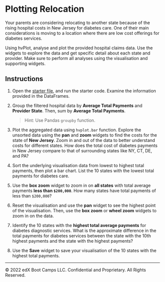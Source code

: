 # Plotting Relocation

Your parents are considering relocating to another state because of the rising hospital costs in New Jersey for diabetes care. One of their main considerations is moving to a location where there are low cost offerings for diabetes services.

Using hvPlot, analyse and plot the provided hospital claims data. Use the widgets to explore the data and get specific detail about each state and provider. Make sure to perform all analyses using the visualisation and supporting widgets.

## Instructions

1. Open the [starter file](Unsolved/hvplot_widgets.ipynb), and run the starter code. Examine the information provided in the DataFrames.

2. Group the filtered hospital data by **Average Total Payments** and **Provider State**. Then, sum by **Average Total Payments**.

    > Hint: Use Pandas `groupby` function.

3. Plot the aggregated data using `hvplot.bar` function. Explore the unsorted data using the **pan** and **zoom** widgets to find the costs for the state of **New Jersey**. Zoom in and out of the data to better understand costs for different states.  How does the total cost of diabetes payments in New Jersey compare to that of surrounding states like NY, CT, DE, and PA?

4. Sort the underlying visualisation data from lowest to highest total payments, then plot a bar chart. List the 10 states with the lowest total payments for diabetes care.

5. Use the **box zoom** widget to zoom in on **all states** with total average payments **less than `$200,000`**. How many states have total payments of less than `$200,000`?

6. Reset the visualisation and use the **pan** widget to see the highest point of the visualisation. Then, use the **box zoom** or **wheel zoom** widgets to zoom in on the data.

7. Identify the 10 states with the **highest total average payments** for diabetes diagnostic services. What is the approximate difference in the total payments for diabetes services between the state with the 10th highest payments and the state with the highest payments?

8. Use the **Save** widget to save your visualisation of the 10 states with the highest total payments.

---

© 2022 edX Boot Camps LLC. Confidential and Proprietary. All Rights Reserved.
